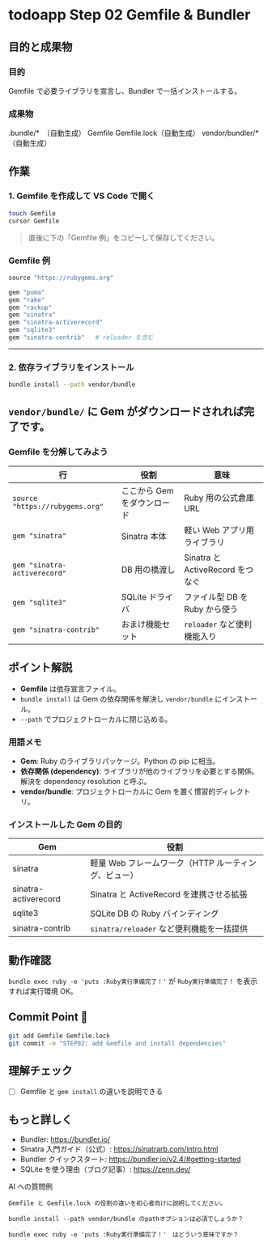 # todoapp Step 02 Gemfile & Bundler

## 目的と成果物

### 目的
Gemfile で必要ライブラリを宣言し、Bundler で一括インストールする。

### 成果物

.bundle/*　（自動生成）
Gemfile
Gemfile.lock（自動生成）
vendor/bundler/*（自動生成）

## 作業
### 1. Gemfile を作成して VS Code で開く
```bash
touch Gemfile
cursor Gemfile
```
> 直後に下の「Gemfile 例」をコピーして保存してください。

### Gemfile 例
```ruby
source "https://rubygems.org"

gem "puma"
gem "rake"
gem "rackup"
gem "sinatra"
gem "sinatra-activerecord"
gem "sqlite3"
gem "sinatra-contrib"   # reloader を含む
```

---

### 2. 依存ライブラリをインストール
```bash
bundle install --path vendor/bundle
```
`vendor/bundle/` に Gem がダウンロードされれば完了です。
---



### Gemfile を分解してみよう
| 行 | 役割 | 意味 |
|----|------|------|
| `source "https://rubygems.org"` | ここから Gem をダウンロード | Ruby 用の公式倉庫 URL |
| `gem "sinatra"` | Sinatra 本体 | 軽い Web アプリ用ライブラリ |
| `gem "sinatra-activerecord"` | DB 用の橋渡し | Sinatra と ActiveRecord をつなぐ |
| `gem "sqlite3"` | SQLite ドライバ | ファイル型 DB を Ruby から使う |
| `gem "sinatra-contrib"` | おまけ機能セット | `reloader` など便利機能入り |

## ポイント解説
- **Gemfile** は依存宣言ファイル。
- `bundle install` は Gem の依存関係を解決し `vendor/bundle` にインストール。
- `--path` でプロジェクトローカルに閉じ込める。

### 用語メモ
- **Gem**: Ruby のライブラリパッケージ。Python の pip に相当。
- **依存関係 (dependency)**: ライブラリが他のライブラリを必要とする関係。解決を dependency resolution と呼ぶ。
- **vendor/bundle**: プロジェクトローカルに Gem を置く慣習的ディレクトリ。

### インストールした Gem の目的
| Gem | 役割 |
|-----|------|
| sinatra | 軽量 Web フレームワーク（HTTP ルーティング、ビュー） |
| sinatra-activerecord | Sinatra と ActiveRecord を連携させる拡張 |
| sqlite3 | SQLite DB の Ruby バインディング |
| sinatra-contrib | `sinatra/reloader` など便利機能を一括提供 |


## 動作確認
`bundle exec ruby -e 'puts :Ruby実行準備完了！'` が `Ruby実行準備完了！` を表示すれば実行環境 OK。

## Commit Point 🚩
```bash
git add Gemfile Gemfile.lock
git commit -m "STEP02: add Gemfile and install dependencies"
```

## 理解チェック
- [ ] Gemfile と `gem install` の違いを説明できる

## もっと詳しく

- Bundler: https://bundler.io/
- Sinatra 入門ガイド（公式）: https://sinatrarb.com/intro.html
- Bundler クイックスタート: https://bundler.io/v2.4/#getting-started
- SQLite を使う理由（ブログ記事）: https://zenn.dev/

AI への質問例
```
Gemfile と Gemfile.lock の役割の違いを初心者向けに説明してください。

bundle install --path vendor/bundle のpathオプションは必須でしょうか？

bundle exec ruby -e 'puts :Ruby実行準備完了！'　はどういう意味ですか？
``` 
